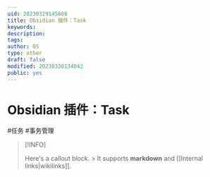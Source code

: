 ```yaml
---
uid: 20230329145808
title: Obsidian 插件：Task
keywords: 
description: 
tags: 
author: OS
type: other
draft: false
modified: 20230330134042
public: yes
---
```


# Obsidian 插件：Task

#任务 #事务管理

> [!INFO]
>
> Here's a callout block. > It supports **markdown** and [[Internal links|wikilinks]].